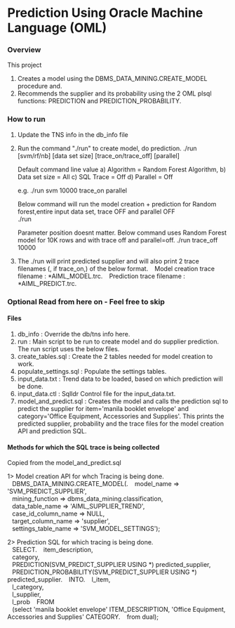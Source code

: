 # Prediction Using Oracle Machine Language (OML)

### Overview 
This project
1. Creates a model using the DBMS_DATA_MINING.CREATE_MODEL procedure and. 
2. Recommends the supplier and its probability using the 2 OML plsql functions: PREDICTION and PREDICTION_PROBABILITY. 


### How to run  

1. Update the TNS info in the db_info file 

2. Run the command "./run" to create model, do prediction. 
      ./run [svm/rf/nb] [data set size] [trace_on/trace_off] [parallel]

   Default command line value 
   a) Algorithm     = Random Forest Algorithm, 
   b) Data set size = All
   c) SQL Trace     = Off
   d) Parallel      = Off

     e.g. 
      ./run svm 10000 trace_on parallel

     Below command will run the model creation + prediction for Random forest,entire input data set, trace OFF and parallel OFF  
       ./run 
 
     Parameter position doesnt matter. 
     Below command uses Random Forest model for 10K rows and with trace off and parallel=off. 
       ./run trace_off 10000 
  
3. The ./run will print predicted supplier and will also print 2 trace filenames (, if trace_on,) of the below format. 
&ensp;     Model creation trace filename : *AIML_MODEL.trc. 
&ensp;     Prediction trace filename     : *AIML_PREDICT.trc. 

###  Optional Read from here on - Feel free to skip

#### Files 
1. db_info                : Override the db/tns info here.   
2. run                    : Main script to be run to create model and do supplier prediction.    
                            The run script uses the below files.   
3. create_tables.sql      : Create the 2 tables needed for model creation to work.   
4. populate_settings.sql  : Populate the settings tables.    
5. input_data.txt         : Trend data to be loaded, based on which prediction will be done.   
6. input_data.ctl         : Sqlldr Control file for the input_data.txt.    
7. model_and_predict.sql  : Creates the model and calls the prediction sql to predict the supplier for item='manila booklet envelope' and category='Office Equipment, Accessories and Supplies'. This prints the predicted supplier, probability and the trace files for the model creation API and prediction SQL.   

#### Methods for which the SQL trace is being collected 
Copied from the model_and_predict.sql

1> Model creation API for whch Tracing is being done.     
&ensp;    DBMS_DATA_MINING.CREATE_MODEL(. 
&ensp;      model_name          => 'SVM_PREDICT_SUPPLIER',  
&ensp;      mining_function     => dbms_data_mining.classification,  
&ensp;      data_table_name     => 'AIML_SUPPLIER_TREND',  
&ensp;      case_id_column_name => NULL,  
&ensp;      target_column_name  => 'supplier',  
&ensp;      settings_table_name => 'SVM_MODEL_SETTINGS');  
  
2> Prediction SQL for which tracing is being done.   
&ensp;    SELECT. 
&ensp;      item_description,  
&ensp;      category,  
&ensp;      PREDICTION(SVM_PREDICT_SUPPLIER USING *) predicted_supplier,  
&ensp;      PREDICTION_PROBABILITY(SVM_PREDICT_SUPPLIER USING *) predicted_supplier. 
&ensp;   INTO. 
&ensp;      l_item,  
&ensp;      l_category,  
&ensp;      l_supplier,  
&ensp;      l_prob
&ensp;    FROM  
&ensp;      (select 'manila booklet envelope' ITEM_DESCRIPTION, 'Office Equipment, Accessories and Supplies' CATEGORY. 
&ensp;      from dual);  
                          
